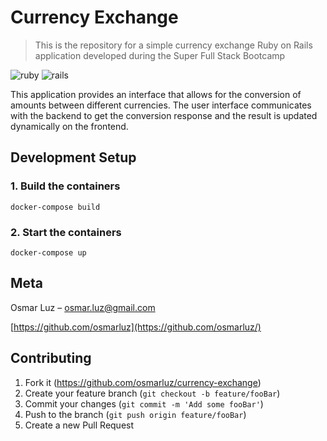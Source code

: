 # Currency Exchange
> This is the repository for a simple currency exchange Ruby on Rails application developed during the Super Full Stack Bootcamp

![ruby](https://img.shields.io/badge/Ruby-2.3.5-red.svg)
![rails](https://img.shields.io/badge/Rails-5.0.6-red.svg)

This application provides an interface that allows for the conversion of amounts between different currencies. The user interface communicates with the backend to get the conversion response and the result is updated dynamically on the frontend.

## Development Setup

### 1. Build the containers

`docker-compose build`

### 2. Start the containers

`docker-compose up`

## Meta

Osmar Luz – osmar.luz@gmail.com

[https://github.com/osmarluz](https://github.com/osmarluz/)

## Contributing

1. Fork it (<https://github.com/osmarluz/currency-exchange>)
2. Create your feature branch (`git checkout -b feature/fooBar`)
3. Commit your changes (`git commit -m 'Add some fooBar'`)
4. Push to the branch (`git push origin feature/fooBar`)
5. Create a new Pull Request